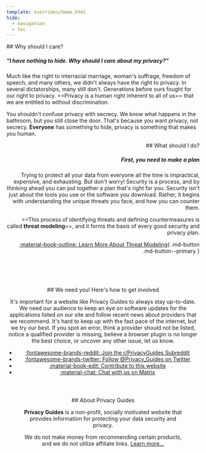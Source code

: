 ```yaml
---
template: overrides/home.html
hide:
  - navigation
  - toc
---
```

<!-- markdownlint-disable-next-line -->
<div style="max-width:50rem;margin:auto;" markdown>
<div style="max-width:38rem;" markdown>
## Why should I care?

##### “I have nothing to hide. Why should I care about my privacy?”

Much like the right to interracial marriage, woman's suffrage, freedom of speech, and many others, we didn't always have the right to privacy. In several dictatorships, many still don't. Generations before ours fought for our right to privacy. ==Privacy is a human right inherent to all of us== that we are entitled to without discrimination.

You shouldn't confuse privacy with secrecy. We know what happens in the bathroom, but you still close the door. That's because you want privacy, not secrecy. **Everyone** has something to hide, privacy is something that makes you human.
</div>

<div style="margin-left:auto;margin-right:0;text-align:right;max-width:38rem;" markdown>
## What should I do?

##### First, you need to make a plan

Trying to protect all your data from everyone all the time is impractical, expensive, and exhausting. But don't worry! Security is a process, and by thinking ahead you can put together a plan that's right for you. Security isn't just about the tools you use or the software you download. Rather, it begins with understanding the unique threats you face, and how you can counter them.

==This process of identifying threats and defining countermeasures is called **threat modeling**==, and it forms the basis of every good security and privacy plan.

[:material-book-outline: Learn More About Threat Modeling](threat-modeling.md){ .md-button .md-button--primary }
</div>
</div>

<div style="padding-top:5em;max-width:960px;margin:auto;text-align:center;" markdown>
## We need you! Here's how to get involved

It's important for a website like Privacy Guides to always stay up-to-date. We need our audience to keep an eye on software updates for the applications listed on our site and follow recent news about providers that we recommend. It's hard to keep up with the fast pace of the internet, but we try our best. If you spot an error, think a provider should not be listed, notice a qualified provider is missing, believe a browser plugin is no longer the best choice, or uncover any other issue, let us know.
</div>
<div class="grid cards" style="margin:auto;max-width:800px;text-align:center;" markdown>

- [:fontawesome-brands-reddit: Join the r/PrivacyGuides Subreddit](https://www.reddit.com/r/privacyguides)
- [:fontawesome-brands-twitter: Follow @Privacy_Guides on Twitter](https://twitter.com/privacy_guides)
- [:material-book-edit: Contribute to this website](https://github.com/privacyguides/privacyguides.org)
- [:material-chat: Chat with us on Matrix](https://matrix.to/#/#privacyguides:matrix.org)

</div>
<div style="padding:3em;text-align:center;" markdown>
## About Privacy Guides

**Privacy Guides** is a non-profit, socially motivated website that provides information for protecting your data security and privacy.

We do not make money from recommending certain products, and we do not utilize affiliate links. [Learn more...](about.md)
</div>
